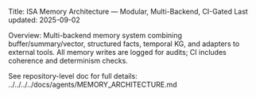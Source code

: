 Title: ISA Memory Architecture — Modular, Multi-Backend, CI-Gated
Last updated: 2025-09-02

Overview: Multi-backend memory system combining buffer/summary/vector, structured facts, temporal KG, and adapters to external tools. All memory writes are logged for audits; CI includes coherence and determinism checks.

See repository-level doc for full details: ../../../../docs/agents/MEMORY_ARCHITECTURE.md

